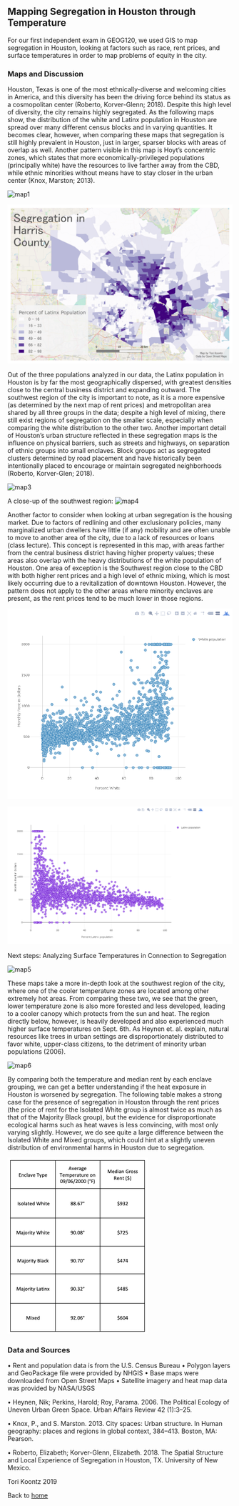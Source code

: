 ## Mapping Segregation in Houston through Temperature

For our first independent exam in GEOG120, we used GIS to map segregation in Houston, looking at factors such as race, rent prices, and surface temperatures in order to map problems of equity in the city. 

### Maps and Discussion 

Houston, Texas is one of the most ethnically-diverse and welcoming cities in America, and this diversity has been the driving force behind its status as a cosmopolitan center (Roberto, Korver-Glenn; 2018). Despite this high level of diversity, the city remains highly segregated. As the following maps show, the distribution of the white and Latinx population in Houston are spread over many different census blocks and in varying quantities. It becomes clear, however, when comparing these maps that segregation is still highly prevalent in Houston, just in larger, sparser blocks with areas of overlap as well. Another pattern visible in this map is Hoyt’s concentric zones, which states that more economically-privileged populations (principally white) have the resources to live farther away from the CBD, while ethnic minorities without means have to stay closer in the urban center (Knox, Marston; 2013). 

![map1](segregationWhite.png)

![map2](segregationLatinx.png)

Out of the three populations analyzed in our data, the Latinx population in Houston is by far the most geographically dispersed, with greatest densities close to the central business district and expanding outward. The southwest region of the city is important to note, as it is a more expensive (as determined by the next map of rent prices) and metropolitan area shared by all three groups in the data; despite a high level of mixing, there still exist regions of segregation on the smaller scale, especially when comparing the white distribution to the other two. Another important detail of Houston’s urban structure reflected in these segregation maps is the influence on physical barriers, such as streets and highways, on separation of ethnic groups into small enclaves. Block groups act as segregated clusters determined by road placement and have historically been intentionally placed to encourage or maintain segregated neighborhoods (Roberto, Korver-Glen; 2018).

![map3](houstonrent.png)

A close-up of the southwest region: 
![map4](houstonrent2.png)

Another factor to consider when looking at urban segregation is the housing market. Due to factors of redlining and other exclusionary policies, many marginalized urban dwellers have little (if any) mobility and are often unable to move to another area of the city, due to a lack of resources or loans (class lecture). This concept is represented in this map, with areas farther from the central business district having higher property values; these areas also overlap with the heavy distributions of the white population of Houston. One area of exception is the Southwest region close to the CBD with both higher rent prices and a high level of ethnic mixing, which is most likely occurring due to a revitalization of downtown Houston. However, the pattern does not apply to the other areas where minority enclaves are present, as the rent prices tend to be much lower in those regions. 

![rentplot1](white_rent.png)

![rent2](latinx_rent.png)

Next steps: Analyzing Surface Temperatures in Connection to Segregation

![map5](surfacetemp_main.png)

These maps take a more in-depth look at the southwest region of the city, where one of the cooler temperature zones are located among other extremely hot areas. From comparing these two, we see that the green, lower temperature zone is also more forested and less developed, leading to a cooler canopy which protects from the sun and heat. The region directly below, however, is heavily developed and also experienced much higher surface temperatures on Sept. 6th. As Heynen et. al. explain, natural resources like trees in urban settings are disproportionately distributed to favor white, upper-class citizens, to the detriment of minority urban populations (2006).

![map6](houstonheat.png)

By comparing both the temperature and median rent by each enclave grouping, we can get a better understanding if the heat exposure in Houston is worsened by segregation. The following table makes a strong case for the presence of segregation in Houston through the rent prices (the price of rent for the Isolated White group is almost twice as much as that of the Majority Black group), but the evidence for disproportionate ecological harms such as heat waves is less convincing, with most only varying slightly. However, we do see quite a large difference between the Isolated White and Mixed groups, which could hint at a slightly uneven distribution of environmental harms in Houston due to segregation.

![table1](houstontable.png)


### Data and Sources

•	Rent and population data is from the U.S. Census Bureau 
•	Polygon layers and GeoPackage file were provided by NHGIS
•	Base maps were downloaded from Open Street Maps 
•	Satellite imagery and heat map data was provided by NASA/USGS

•	Heynen, Nik; Perkins, Harold; Roy, Parama. 2006. The Political Ecology of Uneven Urban 
Green Space. Urban Affairs Review 42 (1):3–25.

•	Knox, P., and S. Marston. 2013. City spaces: Urban structure. In Human geography: 
places and regions in global context, 384–413. Boston, MA: Pearson.

•	Roberto, Elizabeth; Korver-Glenn, Elizabeth. 2018. The Spatial Structure and Local 
Experience of Segregation in Houston, TX. University of New Mexico. 

Tori Koontz 2019 

Back to [home](index.md)
